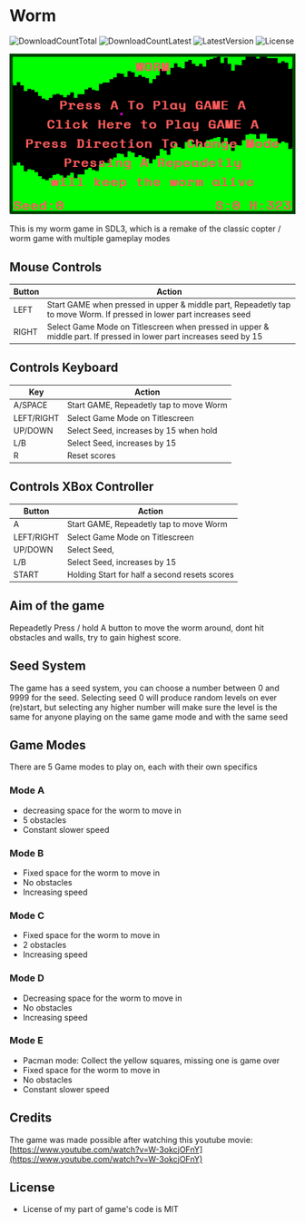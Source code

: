 # Worm
![DownloadCountTotal](https://img.shields.io/github/downloads/joyrider3774/worm/total?label=total%20downloads&style=plastic) ![DownloadCountLatest](https://img.shields.io/github/downloads/joyrider3774/worm/latest/total?style=plastic) ![LatestVersion](https://img.shields.io/github/v/tag/joyrider3774/worm?label=Latest%20version&style=plastic) ![License](https://img.shields.io/github/license/joyrider3774/worm?style=plastic)

![screenshot 1](screenshots/screenshot1.png)

This is my worm game in SDL3, which is a remake of the classic copter / worm game with multiple gameplay modes

## Mouse Controls

| Button     | Action                                                              |
|------------|---------------------------------------------------------------------|
| LEFT       | Start GAME when pressed in upper & middle part, Repeadetly tap to move Worm. If pressed in lower part increases seed |
| RIGHT      | Select Game Mode on Titlescreen when pressed in upper & middle part. If pressed in lower part increases seed by 15 |

## Controls Keyboard

| Key        | Action                                        |
|------------|-----------------------------------------------|
| A/SPACE    | Start GAME, Repeadetly tap to move Worm       |
| LEFT/RIGHT | Select Game Mode on Titlescreen               |
| UP/DOWN    | Select Seed, increases by 15 when hold        |
| L/B        | Select Seed, increases by 15                  |        
| R          | Reset scores                                  |

## Controls XBox Controller

| Button     | Action                                        |
|------------|-----------------------------------------------|
| A          | Start GAME, Repeadetly tap to move Worm       |
| LEFT/RIGHT | Select Game Mode on Titlescreen               |
| UP/DOWN    | Select Seed,                                  |
| L/B        | Select Seed, increases by 15                  |        
| START      | Holding Start for half a second resets scores |

## Aim of the game
Repeadetly Press / hold A button to move the worm around, dont hit obstacles and walls, try to gain highest score.

## Seed System
The game has a seed system, you can choose a number between 0 and 9999 for the seed.
Selecting seed 0 will produce random levels on ever (re)start, but selecting any higher number will make sure the level is the same for anyone playing on the same game mode and with the same seed

## Game Modes
There are 5 Game modes to play on, each with their own specifics

### Mode A
- decreasing space for the worm to move in
- 5 obstacles
- Constant slower speed

### Mode B
- Fixed space for the worm to move in
- No obstacles
- Increasing speed

### Mode C
- Fixed space for the worm to move in
- 2 obstacles
- Increasing speed 

### Mode D
- Decreasing space for the worm to move in
- No obstacles
- Increasing speed

### Mode E
- Pacman mode: Collect the yellow squares, missing one is game over
- Fixed space for the worm to move in
- No obstacles
- Constant slower speed

## Credits
The game was made possible after watching this youtube movie: [https://www.youtube.com/watch?v=W-3okcjOFnY](https://www.youtube.com/watch?v=W-3okcjOFnY)

## License
* License of my part of game's code is MIT
